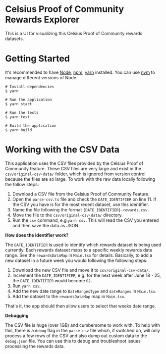 # Celsius Proof of Community Rewards Explorer

This is a UI for visualizing this Celsius Proof of Community rewards datasets.

# Getting Started

It's recommended to have [Node](https://nodejs.org/en/), [npm](https://www.npmjs.com/), [yarn](https://yarnpkg.com/lang/en/docs/) installed. You can use [nvm](https://github.com/nvm-sh/nvm) to manage different versions of Node.

```shell
# Install dependencies
$ yarn

# Run the application
$ yarn start

# Run the tests
$ yarn test

# Build the application
$ yarn build
```

# Working with the CSV Data

This application uses the CSV files provided by the Celsius Proof of Community feature. These CSV files are very large and exist in the `csv/original-csv-data/` folder, which is ignored from version control because the files are so large. To work with the raw data locally following the follow steps:

1. Download a CSV file from the Celsius Proof of Community Feature.
2. Open the `parse-csv.ts` file and check the `DATE_IDENTIFIER` on line 11. If the CSV you have is for the most recent dataset, use this identifier.
3. Name the file following the format `{DATE_IDENTIFIER}-rewards.csv`.
4. Move the file to the `csv/original-csv-data/` directory.
5. Run the `csv` command, e.g.`yarn csv`. This will read the CSV you entered and then save the data as JSON.

**How does the identifier work?**

The `DATE_IDENTIFIER` is used to identify which rewards dataset is being used currently. Each rewards dataset maps to a specific weekly rewards date range. See the `rewardsDataMap` in `Main.tsx` for details. Basically, to add a new dataset in a future week you would following the following steps:

1. Download the new CSV file and move it to `csv/original-csv-data/`.
2. Increment the `DATE_IDENTIFIER`, e.g. for the next week after June 18 - 25, the `DATE_IDENTIFIER` would become `02`.
3. Run `yarn csv`.
4. Add the new date range to `DateRangesType` and `dateRanges` in `Main.tsx`.
5. Add the dataset to the `rewardsDataMap` map in `Main.tsx`.

That's it, the app should then allow users to select that weeks date range.

**Debugging**

The CSV file is huge (over 1GB) and cumbersome to work with. To help with this, there is a `debug` flag in the `parse-csv` file which, if switched on, will only process a few rows of the CSV and also dump out custom data to the `debug.json` file. You can use this to debug and troubleshoot issues processing the rewards data.
